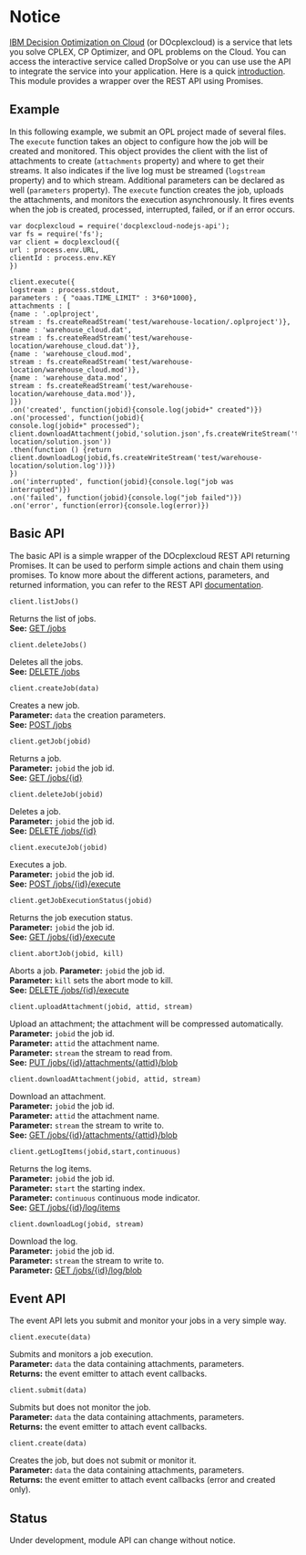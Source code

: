# Notice


[IBM Decision Optimization on Cloud](http://www.ibm.com/software/analytics/docloud/) (or DOcplexcloud) is a service that lets you solve CPLEX, CP Optimizer, and OPL problems on the Cloud. You can access the interactive service called DropSolve or you can use use the API to integrate the service into your application. Here is a quick [introduction](http://developer.ibm.com/docloud/documentation/decision-optimization-on-cloud/). This module provides a wrapper over the REST API using Promises.

Example
-------

In this following example, we submit an OPL project made of several files. The `execute` function takes an object to configure how the job will
be created and monitored. This object provides the client with the list of attachments to create (`attachments` property) and where to get their streams. It also 
indicates if the live log must be streamed (`logstream` property) and to which stream. Additional parameters can be declared as well (`parameters` property).
The `execute` function creates the job, uploads the attachments, and monitors the execution asynchronously. It fires events when the job is created, processed, interrupted, failed, or if an error occurs. 

```
var docplexcloud = require('docplexcloud-nodejs-api');
var fs = require('fs');
var client = docplexcloud({
url : process.env.URL,
clientId : process.env.KEY
})

client.execute({
logstream : process.stdout,
parameters : { "oaas.TIME_LIMIT" : 3*60*1000},
attachments : [
{name : '.oplproject', 
stream : fs.createReadStream('test/warehouse-location/.oplproject')},
{name : 'warehouse_cloud.dat', 
stream : fs.createReadStream('test/warehouse-location/warehouse_cloud.dat')},
{name : 'warehouse_cloud.mod', 
stream : fs.createReadStream('test/warehouse-location/warehouse_cloud.mod')},
{name : 'warehouse_data.mod', 
stream : fs.createReadStream('test/warehouse-location/warehouse_data.mod')},
]})
.on('created', function(jobid){console.log(jobid+" created")})
.on('processed', function(jobid){
console.log(jobid+" processed");
client.downloadAttachment(jobid,'solution.json',fs.createWriteStream('test/warehouse-location/solution.json'))
.then(function () {return client.downloadLog(jobid,fs.createWriteStream('test/warehouse-location/solution.log'))})
})
.on('interrupted', function(jobid){console.log("job was interrupted")})
.on('failed', function(jobid){console.log("job failed")})
.on('error', function(error){console.log(error)})

```

Basic API
---------

The basic API is a simple wrapper of the DOcplexcloud REST API returning Promises. It can be used to perform simple actions and chain them using promises. To know more about the different actions, parameters, and returned information, you can refer to the REST API [documentation](https://api-swagger-oaas.docloud.ibmcloud.com/api_swagger/).

```
client.listJobs()
```
Returns the list of jobs.  
**See:** [GET /jobs](https://api-swagger-oaas.docloud.ibmcloud.com/api_swagger/#!/jobs/getJobs)

```
client.deleteJobs()
```
Deletes all the jobs.  
**See:** [DELETE /jobs](https://api-swagger-oaas.docloud.ibmcloud.com/api_swagger/#!/jobs/deleteJobs)

```
client.createJob(data)
```
Creates a new job.  
**Parameter:** `data` the creation parameters.  
**See:** [POST /jobs](https://api-swagger-oaas.docloud.ibmcloud.com/api_swagger/#!/jobs/createJob)

```
client.getJob(jobid)
```
Returns a job.  
**Parameter:** `jobid` the job id.  
**See:** [GET /jobs/{id}](https://api-swagger-oaas.docloud.ibmcloud.com/api_swagger/#!/jobs/getJob)

```
client.deleteJob(jobid)
```
Deletes a job.  
**Parameter:** `jobid` the job id.  
**See:** [DELETE /jobs/{id}](https://api-swagger-oaas.docloud.ibmcloud.com/api_swagger/#!/jobs/deleteJob)

```
client.executeJob(jobid)
```
Executes a job.  
**Parameter:** `jobid` the job id.  
**See:** [POST /jobs/{id}/execute](https://api-swagger-oaas.docloud.ibmcloud.com/api_swagger/#!/jobs/startJob)

```
client.getJobExecutionStatus(jobid)
```
Returns the job execution status.  
**Parameter:** `jobid` the job id.  
**See:** [GET /jobs/{id}/execute](https://api-swagger-oaas.docloud.ibmcloud.com/api_swagger/#!/jobs/getJobStatus)

```
client.abortJob(jobid, kill)
```
Aborts a job. 
**Parameter:** `jobid` the job id.  
**Parameter:** `kill` sets the abort mode to kill.  
**See:** [DELETE /jobs/{id}/execute](https://api-swagger-oaas.docloud.ibmcloud.com/api_swagger/#!/jobs/abortJob)

```
client.uploadAttachment(jobid, attid, stream)
```
Upload an attachment; the attachment will be compressed automatically.  
**Parameter:** `jobid` the job id.  
**Parameter:** `attid` the attachment name.  
**Parameter:** `stream` the stream to read from.  
**See:** [PUT /jobs/{id}/attachments/{attid}/blob](https://api-swagger-oaas.docloud.ibmcloud.com/api_swagger/#!/jobs/uploadJobAttachment)

```
client.downloadAttachment(jobid, attid, stream)
```
Download an attachment.  
**Parameter:** `jobid` the job id.  
**Parameter:** `attid` the attachment name.  
**Parameter:** `stream` the stream to write to.  
**See:** [GET /jobs/{id}/attachments/{attid}/blob](https://api-swagger-oaas.docloud.ibmcloud.com/api_swagger/#!/jobs/downloadJobAttachment)

``` 
client.getLogItems(jobid,start,continuous) 
```
Returns the log items.  
**Parameter:** `jobid` the job id.  
**Parameter:** `start` the starting index.  
**Parameter:** `continuous` continuous mode indicator.  
**See:** [GET /jobs/{id}/log/items](https://api-swagger-oaas.docloud.ibmcloud.com/api_swagger/#!/jobs/getJobLogItems)

```
client.downloadLog(jobid, stream)
```
Download the log.  
**Parameter:** `jobid` the job id.  
**Parameter:** `stream` the stream to write to.  
**Parameter:** [GET /jobs/{id}/log/blob](https://api-swagger-oaas.docloud.ibmcloud.com/api_swagger/#!/jobs/downloadLog)

Event API
---------

The event API lets you submit and monitor your jobs in a very simple way.  

```
client.execute(data)
```
Submits and monitors a job execution.  
**Parameter:** `data` the data containing attachments, parameters.  
**Returns:** the event emitter to attach event callbacks.  

```
client.submit(data)
```
Submits but does not monitor the job.  
**Parameter:** `data` the data containing attachments, parameters.  
**Returns:** the event emitter to attach event callbacks.  

```
client.create(data)
```
Creates the job, but does not submit or monitor it.  
**Parameter:** `data` the data containing attachments, parameters.  
**Returns:** the event emitter to attach event callbacks (error and created only).  


Status
------
Under development, module API can change without notice.
